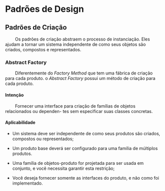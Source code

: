 # Padrões de Design

## Padrões de Criação

&emsp;&emsp; Os padrões de criação abstraem o processo de instanciação. Eles ajudam a tornar um
sistema independente de como seus objetos são criados, compostos e representados.

### Abstract Factory

&emsp;&emsp; Diferentemente do _Factory Method_ que tem uma fábrica de criação para cada produto. o _Abstract Factory_ possui um método de criação para cada produto.

#### **Intenção**

&emsp;&emsp; Fornecer uma interface para criação de famílias de objetos relacionados ou dependen-
tes sem especificar suas classes concretas.

#### **Aplicabilidade**

* Um sistema deve ser independente de como seus produtos são criados, compostos ou representados;

* Um produto base deverá ser configurado para uma família de múltiplos produtos.

* Uma família de objetos-produto for projetada para ser usada em conjunto,
e você necessita garantir esta restrição;

* Você deseja fornecer somente as interfaces do produto, e não como foi implementado.

&emsp;&emsp;
&emsp;&emsp;
&emsp;&emsp;
&emsp;&emsp;
&emsp;&emsp;
&emsp;&emsp;
&emsp;&emsp;
&emsp;&emsp;
&emsp;&emsp;
&emsp;&emsp;
&emsp;&emsp;
&emsp;&emsp;
&emsp;&emsp;
&emsp;&emsp;
&emsp;&emsp;
&emsp;&emsp;
&emsp;&emsp;
